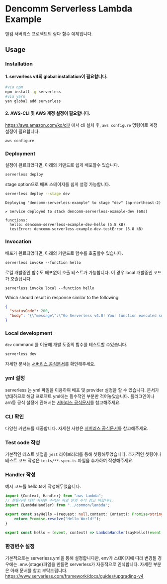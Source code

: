 <!--
title: 'Dencomm serverless Lambda template' 
description: '덴컴 서버리스 템플릿 예제'
layout: Doc
framework: v4
platform: AWS
language: nodeJS, typescript
priority: 1
authorLink: 'https://www.dencomm.ai'
authorName: 'Dencomm, Inc.'
-->

# Dencomm Serverless Lambda Example

덴컴 서버리스 프로젝트의 람다 함수 예제입니다.

## Usage

### Installation

#### 1. serverless v4의 global installation이 필요합니다.
```bash
#via npm 
npm install -g serverless
#via yarn
yan global add serverless
```

#### 2. AWS-CLI 및 AWS 계정 설정이 필요합니다.
https://aws.amazon.com/ko/cli/ 에서 cli 설치 후, `aws configure` 명령어로 계정 설정이 필요합니다.
```bash
aws configure 
```
### Deployment

설정이 완료되었다면, 아래의 커맨드로 쉽게 배포할수 있습니다.

```
serverless deploy
```

stage option으로 배포 스테이지를 쉽게 설정 가능합니다.

```bash
serverless deploy --stage dev
```

```
Deploying "dencomm-serverless-example" to stage "dev" (ap-northeast-2)

✔ Service deployed to stack dencomm-serverless-example-dev (60s)

functions:
  hello: dencomm-serverless-example-dev-hello (5.8 kB)
  testError: dencomm-serverless-example-dev-testError (5.8 kB)
```

### Invocation

배포가 완료되었다면, 아래의 커맨드로 함수를 호출할수 있습니다.

```
serverless invoke --function hello
```

로컬 개발중인 함수도 배포없이 호출 테스트가 가능합니다.
이 경우 local 개발중인 코드가 호출됩니다.
```
serverless invoke local --function hello
```

Which should result in response similar to the following:

```json
{
  "statusCode": 200,
  "body": "{\"message\":\"Go Serverless v4.0! Your function executed successfully!\"}"
}
```

### Local development

`dev` command 를 이용해 개발 도중의 함수를 테스트할 수있습니다.

```
serverless dev
```
자세한 문서는 [서버리스 공식문서](https://www.serverless.com/console-docs/docs-application-guide-dev-mode)를 확인해주세요. 

### yml 설정

serverless 는 yml 파일을 이용하여 배포 및 provider 설정을 할 수 있습니다. 문서가 방대하므로 해당 프로젝트 yml에는 필수적인 부분만
적어놓았습니다. 플러그인이나 arn등 공식 설정에 관해서는 [서버리스 공식문서](https://www.serverless.com/framework/docs/providers/aws/guide/serverless.yml)를 참고해주세요.


### CLI 확인

다양한 커맨드를 제공합니다. 자세한 사항은 [서버리스 공식문서](https://www.serverless.com/framework/docs/providers/aws/cli-reference)를 참고해주세요.


### Test code 작성
기본적인 테스트 셋업을 `jest` 라이브러리를 통해 셋팅해두었습니다. 추가적인 셋팅이나 테스트 코드 작성은 `tests/**.spec.ts` 파일을 추가하여 작성해주세요.


### Handler 작성
예시 코드를 hello.ts에 작성해두었습니다.
```typescript
import {Context, Handler} from "aws-lambda";
// 핸들러에 대한 자세한 주석은 파일 안의 주석 참고 바랍니다.
import {LambdaHandler} from "../common/lambda";

export const sayHello =(request: null,context: Context): Promise<string> => {
    return Promise.resolve("Hello World!");
}

export const hello = (event, context) => LambdaHandler(sayHello)(event, context);


```

### 환경변수 설정
기본적으로는 serverless.yml을 통해 설정합니다만, env가 스테이지에 따라 변경될 경우에는 .env.{stage}파일을 만들면 serverless가 자동적으로
인식합니다. 자세한 부분은 아래 문서를 참고 부탁드립니다.
https://www.serverless.com/framework/docs/guides/upgrading-v4

